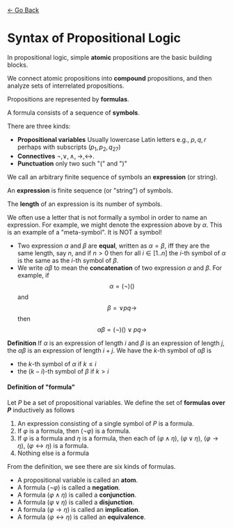 [<- Go Back](http://tonyli.tk/)

# Syntax of Propositional Logic

In propositional logic, simple **atomic** propositions are the basic building blocks.

We connect atomic propositions into **compound** propositions, and then analyze sets of interrelated propositions.

Propositions are represented by **formulas**.

A formula consists of a sequence of **symbols**.

There are three kinds:

*	**Propositional variables** Usually lowercase Latin letters
	e.g., $p,q,r$ perhaps with subscripts ($p_1,p_2,q_27$)
*	**Connectives** $\neg, \lor, \land, \rightarrow, \leftrightarrow$.
*	**Punctuation** only two such "(" and ")"

We call an arbitrary finite sequence of symbols an **expression** (or string).

An **expression** is finite sequence (or "string") of symbols.

The **length** of an expression is its number of symbols.

We often use a letter that is not formally a symbol in order to name an expression. For example, we might denote the expression above by $\alpha$. This is an example of a "meta-symbol". It is NOT a symbol!

*	Two expression $\alpha$ and $\beta$ are **equal**, written as $\alpha = \beta$, iff they are the same length, say $n$, and if $n>0$ then for all $i\in[1..n]$ the $i$-th symbol of $\alpha$ is the same as the $i$-th symbol of $\beta$.
*	We write $\alpha \beta$ to mean the **concatenation** of two expression $\alpha$ and $\beta$. For example, if
$$\alpha = (\neg)()$$
and
$$\beta =\lor pq \rightarrow$$
then
$$\alpha \beta = (\neg)()\lor pq\rightarrow$$

**Definition**
If $\alpha$ is an expression of length $i$ and $\beta$ is an expression of length $j$, the $\alpha \beta$ is an expression of length $i+j$. We have the $k$-th symbol of $\alpha \beta$ is

*	the $k$-th symbol of $\alpha$ if $k\leq i$
*	the $(k-i)$-th symbol of $\beta$ if $k>i$

#### Definition of "formula"

Let $P$ be a set of propositional variables. We define the set of **formulas over $P$** inductively as follows

1.	An expression consisting of a single symbol of $P$ is a formula.
2.	If $\varphi$ is a formula, then $(\neg\varphi)$ is a formula.
3.	If $\varphi$ is a formula and $\eta$ is a formula, then each of $(\varphi \land \eta)$, $(\varphi \lor \eta)$, $(\varphi \rightarrow \eta)$, $(\varphi \leftrightarrow \eta)$ is a formula.
4.	Nothing else is a formula

From the definition, we see there are six kinds of formulas.

*	A propositional variable is called an **atom**.
*	A formula $(\neg \varphi)$ is called a **negation**.
*	A formula $(\varphi \land \eta)$ is called a **conjunction**.
*	A formula $(\varphi \lor \eta)$ is called a **disjunction**.
*	A formula $(\varphi \rightarrow \eta)$ is called an **implication**.
*	A formula $(\varphi \leftrightarrow \eta)$ is called an **equivalence**.

